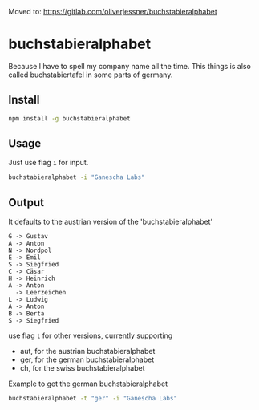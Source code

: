 Moved to: https://gitlab.com/oliverjessner/buchstabieralphabet

# buchstabieralphabet
Because I have to spell my company name all the time.
This things is also called buchstabiertafel in some parts of germany.

## Install

```bash
npm install -g buchstabieralphabet
```

## Usage
Just use flag `i` for input.

```bash
buchstabieralphabet -i "Ganescha Labs"
```

## Output
It defaults to the austrian version of the 'buchstabieralphabet'

```
G -> Gustav
A -> Anton
N -> Nordpol
E -> Emil
S -> Siegfried
C -> Cäsar
H -> Heinrich
A -> Anton
  -> Leerzeichen
L -> Ludwig
A -> Anton
B -> Berta
S -> Siegfried
```

 use flag `t` for other versions, currently supporting
 
 - aut, for the austrian buchstabieralphabet
 - ger, for the german buchstabieralphabet
 - ch, for the swiss buchstabieralphabet

Example to get the german buchstabieralphabet

```bash
buchstabieralphabet -t "ger" -i "Ganescha Labs"
```
